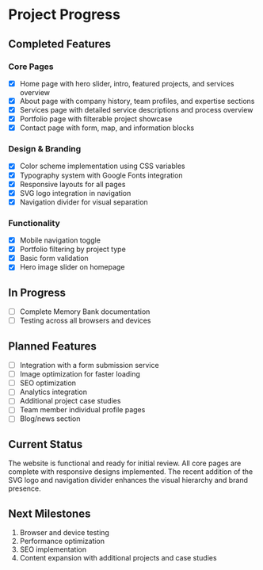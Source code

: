 # Project Progress

## Completed Features

### Core Pages
- [x] Home page with hero slider, intro, featured projects, and services overview
- [x] About page with company history, team profiles, and expertise sections
- [x] Services page with detailed service descriptions and process overview
- [x] Portfolio page with filterable project showcase
- [x] Contact page with form, map, and information blocks

### Design & Branding
- [x] Color scheme implementation using CSS variables
- [x] Typography system with Google Fonts integration
- [x] Responsive layouts for all pages
- [x] SVG logo integration in navigation
- [x] Navigation divider for visual separation

### Functionality
- [x] Mobile navigation toggle
- [x] Portfolio filtering by project type
- [x] Basic form validation
- [x] Hero image slider on homepage

## In Progress
- [ ] Complete Memory Bank documentation
- [ ] Testing across all browsers and devices

## Planned Features
- [ ] Integration with a form submission service
- [ ] Image optimization for faster loading
- [ ] SEO optimization
- [ ] Analytics integration
- [ ] Additional project case studies
- [ ] Team member individual profile pages
- [ ] Blog/news section

## Current Status
The website is functional and ready for initial review. All core pages are complete with responsive designs implemented. The recent addition of the SVG logo and navigation divider enhances the visual hierarchy and brand presence.

## Next Milestones
1. Browser and device testing
2. Performance optimization
3. SEO implementation
4. Content expansion with additional projects and case studies
